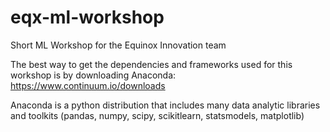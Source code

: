 # eqx-ml-workshop
Short ML Workshop for the Equinox Innovation team

The best way to get the dependencies and frameworks used for this workshop is by downloading Anaconda:  https://www.continuum.io/downloads

Anaconda is a python distribution that includes many data analytic libraries and toolkits (pandas, numpy, scipy, scikitlearn, statsmodels, matplotlib)

